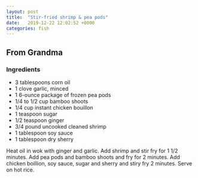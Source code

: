 ```yaml
---
layout: post
title:  "Stir-fried shrimp & pea pods"
date:   2019-12-22 12:02:52 +0000
categories: fish
---
```


## From Grandma
### Ingredients
* 3 tablespoons corn oil
* 1 clove garlic, minced
* 1 6-ounce package of frozen pea pods
* 1/4 to 1/2 cup bamboo shoots
* 1/4 cup instant chicken bouillon
* 1 teaspoon sugar
* 1/2 teaspoon ginger
* 3/4 pound uncooked cleaned shrimp
* 1 tablespoon soy sauce
* 1 tablespoon dry sherry


Heat oil in wok with ginger and garlic. Add shrimp and stir fry for 1 1/2 minutes. Add pea pods and bamboo shoots and fry for 2 minutes. Add chicken boillion, soy sauce, sugar and sherry and stiry fry 2 minutes. Serve on hot rice.
